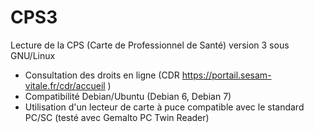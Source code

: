 # CPS3
Lecture de la CPS (Carte de Professionnel de Santé) version 3 sous GNU/Linux
* Consultation des droits en ligne (CDR https://portail.sesam-vitale.fr/cdr/accueil )
* Compatibilité Debian/Ubuntu (Debian 6, Debian 7)
* Utilisation d'un lecteur de carte à puce compatible avec le standard PC/SC (testé avec Gemalto PC Twin Reader)
